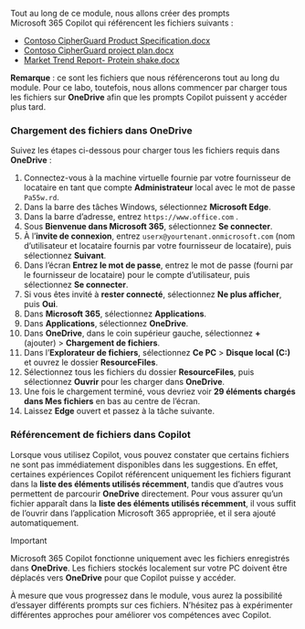 Tout au long de ce module, nous allons créer des prompts Microsoft 365 Copilot qui référencent les fichiers suivants :

- [Contoso CipherGuard Product Specification.docx](https://go.microsoft.com/fwlink/?linkid=2269123)
- [Contoso CipherGuard project plan.docx](https://go.microsoft.com/fwlink/?linkid=2268924)
- [Market Trend Report- Protein shake.docx](https://go.microsoft.com/fwlink/?linkid=2268827)

**Remarque** : ce sont les fichiers que nous référencerons tout au long du module. Pour ce labo, toutefois, nous allons commencer par charger tous les fichiers sur **OneDrive** afin que les prompts Copilot puissent y accéder plus tard.

### Chargement des fichiers dans OneDrive

Suivez les étapes ci-dessous pour charger tous les fichiers requis dans **OneDrive** :

1. Connectez-vous à la machine virtuelle fournie par votre fournisseur de locataire en tant que compte **Administrateur** local avec le mot de passe `Pa55w.rd`.
2. Dans la barre des tâches Windows, sélectionnez **Microsoft Edge**.
3. Dans la barre d’adresse, entrez `https://www.office.com` .
4. Sous **Bienvenue dans Microsoft 365**, sélectionnez **Se connecter**.
5. À l’**invite de connexion**, entrez `userx@yourtenant.onmicrosoft.com` (nom d’utilisateur et locataire fournis par votre fournisseur de locataire), puis sélectionnez **Suivant**.
6. Dans l’écran **Entrez le mot de passe**, entrez le mot de passe (fourni par le fournisseur de locataire) pour le compte d’utilisateur, puis sélectionnez **Se connecter**.
7. Si vous êtes invité à **rester connecté**, sélectionnez **Ne plus afficher**, puis **Oui**.
8. Dans **Microsoft 365**, sélectionnez **Applications**.
9. Dans **Applications**, sélectionnez **OneDrive**.
10. Dans **OneDrive**, dans le coin supérieur gauche, sélectionnez **+** (ajouter) > **Chargement de fichiers**.
11. Dans l’**Explorateur de fichiers**, sélectionnez **Ce PC** > **Disque local (C:)** et ouvrez le dossier **ResourceFiles**.
12. Sélectionnez tous les fichiers du dossier **ResourceFiles**, puis sélectionnez **Ouvrir** pour les charger dans **OneDrive**.
13. Une fois le chargement terminé, vous devriez voir **29 éléments chargés dans Mes fichiers** en bas au centre de l’écran.
14. Laissez **Edge** ouvert et passez à la tâche suivante.

### Référencement de fichiers dans Copilot

Lorsque vous utilisez Copilot, vous pouvez constater que certains fichiers ne sont pas immédiatement disponibles dans les suggestions. En effet, certaines expériences Copilot référencent uniquement les fichiers figurant dans la **liste des éléments utilisés récemment**, tandis que d’autres vous permettent de parcourir **OneDrive** directement. Pour vous assurer qu’un fichier apparaît dans la **liste des éléments utilisés récemment**, il vous suffit de l’ouvrir dans l’application Microsoft 365 appropriée, et il sera ajouté automatiquement.

> [!IMPORTANT]
> Microsoft 365 Copilot fonctionne uniquement avec les fichiers enregistrés dans **OneDrive**. Les fichiers stockés localement sur votre PC doivent être déplacés vers **OneDrive** pour que Copilot puisse y accéder.

À mesure que vous progressez dans le module, vous aurez la possibilité d’essayer différents prompts sur ces fichiers. N’hésitez pas à expérimenter différentes approches pour améliorer vos compétences avec Copilot.